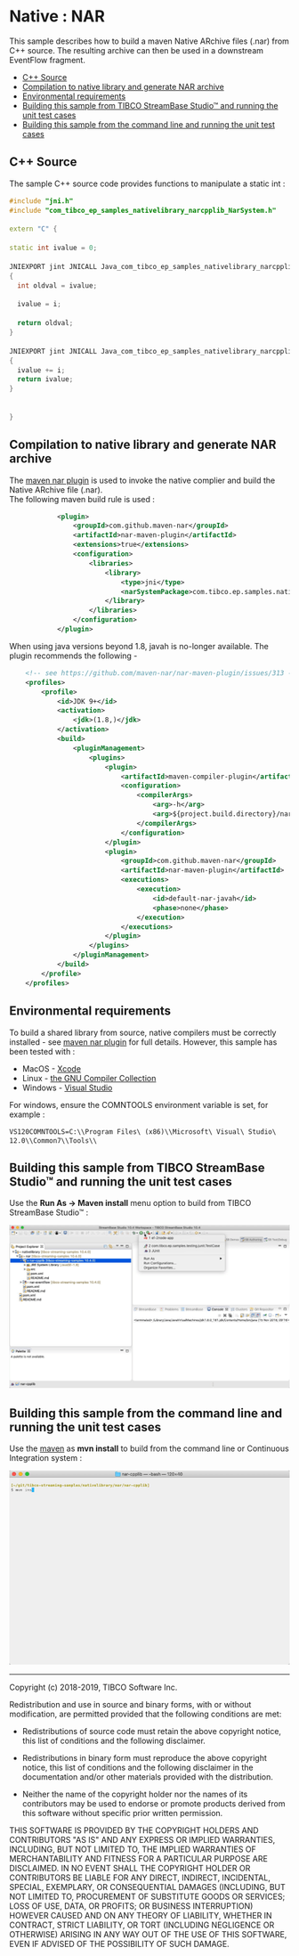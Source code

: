# Native : NAR

This sample describes how to build a maven Native ARchive files (.nar) from C++ source.  The
resulting archive can then be used in a downstream EventFlow fragment.

* [C++ Source](#c-source)
* [Compilation to native library and generate NAR archive](#compilation-to-native-library-and-generate-nar-archive)
* [Environmental requirements](#environmental-requirements)
* [Building this sample from TIBCO StreamBase Studio&trade; and running the unit test cases](#building-this-sample-from-tibco-streambase-studio-trade-and-running-the-unit-test-cases)
* [Building this sample from the command line and running the unit test cases](#building-this-sample-from-the-command-line-and-running-the-unit-test-cases)

<a name="c-source"></a>

## C++ Source

The sample C++ source code provides functions to manipulate a static int :


```C++
#include "jni.h"
#include "com_tibco_ep_samples_nativelibrary_narcpplib_NarSystem.h"

extern "C" {

static int ivalue = 0;

JNIEXPORT jint JNICALL Java_com_tibco_ep_samples_nativelibrary_narcpplib_CallCpp_setCppInt(JNIEnv *env, jclass clazz, jint i)
{
  int oldval = ivalue;
  
  ivalue = i;
  
  return oldval;
}

JNIEXPORT jint JNICALL Java_com_tibco_ep_samples_nativelibrary_narcpplib_CallCpp_incrementCppInt(JNIEnv *env, jclass clazz, jint i)
{
  ivalue += i;
  return ivalue;
}


}
```

<a name="compilation-to-native-library-and-generate-nar-archive"></a>

## Compilation to native library and generate NAR archive

The [maven nar plugin](http://maven-nar.github.io/) is used to invoke the native complier and build the Native ARchive file (.nar).  
The following maven build rule is used :

```xml
            <plugin>
                <groupId>com.github.maven-nar</groupId>
                <artifactId>nar-maven-plugin</artifactId>
                <extensions>true</extensions>
                <configuration>
                    <libraries>
                        <library>
                            <type>jni</type>
                            <narSystemPackage>com.tibco.ep.samples.nativelibrary.narcpplib</narSystemPackage>
                        </library>
                    </libraries>
                </configuration>
            </plugin>
```

When using java versions beyond 1.8, javah is no-longer available.  The plugin recommends the following -

```xml
    <!-- see https://github.com/maven-nar/nar-maven-plugin/issues/313 -->
    <profiles>
        <profile>
            <id>JDK 9+</id>
            <activation>
                <jdk>(1.8,)</jdk>
            </activation>
            <build>
                <pluginManagement>
                    <plugins>
                        <plugin>
                            <artifactId>maven-compiler-plugin</artifactId>
                            <configuration>
                                <compilerArgs>
                                    <arg>-h</arg>
                                    <arg>${project.build.directory}/nar/javah-include</arg>
                                </compilerArgs>
                            </configuration>
                        </plugin>
                        <plugin>
                            <groupId>com.github.maven-nar</groupId>
                            <artifactId>nar-maven-plugin</artifactId>
                            <executions> 
                                <execution>
                                    <id>default-nar-javah</id>
                                    <phase>none</phase>
                                </execution>
                            </executions>
                        </plugin>
                    </plugins>
                </pluginManagement>
            </build>
        </profile>
    </profiles>
```

<a name="environmental-requirements"></a>

## Environmental requirements

To build a shared library from source, native compilers must be correctly installed - see [maven nar plugin](http://maven-nar.github.io/)
for full details.  However, this sample has been tested with :

* MacOS - [Xcode](https://developer.apple.com/xcode/)
* Linux - [the GNU Compiler Collection](https://www.gnu.org/software/gcc/)
* Windows - [Visual Studio](https://visualstudio.microsoft.com/)

For windows, ensure the COMNTOOLS environment variable is set, for example :

```
VS120COMNTOOLS=C:\\Program Files\ (x86)\\Microsoft\ Visual\ Studio\ 12.0\\Common7\\Tools\\
```

<a name="building-this-sample-from-tibco-streambase-studio-trade-and-running-the-unit-test-cases"></a>

## Building this sample from TIBCO StreamBase Studio&trade; and running the unit test cases

Use the **Run As -> Maven install** menu option to build from TIBCO StreamBase Studio&trade; :

![studio](images/studiounit.gif)

<a name="building-this-sample-from-the-command-line-and-running-the-unit-test-cases"></a>

## Building this sample from the command line and running the unit test cases

Use the [maven](https://maven.apache.org) as **mvn install** to build from the command line or Continuous Integration system :

![maven](images/maven.gif)

---
Copyright (c) 2018-2019, TIBCO Software Inc.

Redistribution and use in source and binary forms, with or without
modification, are permitted provided that the following conditions are met:

* Redistributions of source code must retain the above copyright notice, this
  list of conditions and the following disclaimer.

* Redistributions in binary form must reproduce the above copyright notice,
  this list of conditions and the following disclaimer in the documentation
  and/or other materials provided with the distribution.

* Neither the name of the copyright holder nor the names of its
  contributors may be used to endorse or promote products derived from
  this software without specific prior written permission.

THIS SOFTWARE IS PROVIDED BY THE COPYRIGHT HOLDERS AND CONTRIBUTORS "AS IS"
AND ANY EXPRESS OR IMPLIED WARRANTIES, INCLUDING, BUT NOT LIMITED TO, THE
IMPLIED WARRANTIES OF MERCHANTABILITY AND FITNESS FOR A PARTICULAR PURPOSE ARE
DISCLAIMED. IN NO EVENT SHALL THE COPYRIGHT HOLDER OR CONTRIBUTORS BE LIABLE
FOR ANY DIRECT, INDIRECT, INCIDENTAL, SPECIAL, EXEMPLARY, OR CONSEQUENTIAL
DAMAGES (INCLUDING, BUT NOT LIMITED TO, PROCUREMENT OF SUBSTITUTE GOODS OR
SERVICES; LOSS OF USE, DATA, OR PROFITS; OR BUSINESS INTERRUPTION) HOWEVER
CAUSED AND ON ANY THEORY OF LIABILITY, WHETHER IN CONTRACT, STRICT LIABILITY,
OR TORT (INCLUDING NEGLIGENCE OR OTHERWISE) ARISING IN ANY WAY OUT OF THE USE
OF THIS SOFTWARE, EVEN IF ADVISED OF THE POSSIBILITY OF SUCH DAMAGE.
